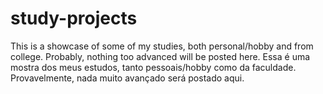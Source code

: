 # study-projects
This is a showcase of some of my studies, both personal/hobby and from college. Probably, nothing too advanced will be posted here.
Essa é uma mostra dos meus estudos, tanto pessoais/hobby como da faculdade. Provavelmente, nada muito avançado será postado aqui.
